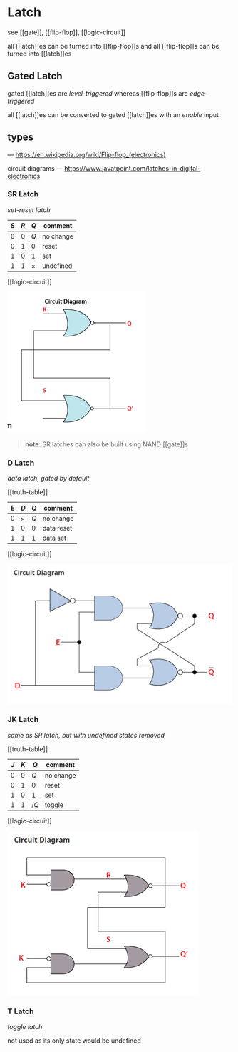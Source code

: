 # Latch

see [[gate]], [[flip-flop]], [[logic-circuit]]

all [[latch]]es can be turned into [[flip-flop]]s and all [[flip-flop]]s can be turned into [[latch]]es

## Gated Latch

gated [[latch]]es are _level-triggered_ whereas [[flip-flop]]s are _edge-triggered_

all [[latch]]es can be converted to gated [[latch]]es with an _enable_ input

## types

&mdash; <https://en.wikipedia.org/wiki/Flip-flop_(electronics)>

circuit diagrams &mdash; <https://www.javatpoint.com/latches-in-digital-electronics>

### SR Latch

_set-reset latch_

| $S$ | $R$ | $Q$      | comment   |
| --- | --- | -------- | --------- |
| 0   | 0   | $Q$      | no change |
| 0   | 1   | 0        | reset     |
| 1   | 0   | 1        | set       |
| 1   | 1   | $\times$ | undefined |

[[logic-circuit]]

![](20220427161726.png)

> **note**: SR latches can also be built using NAND [[gate]]s

### D Latch

_data latch, gated by default_

[[truth-table]]

| $E$ | $D$      | $Q$ | comment    |
| --- | -------- | --- | ---------- |
| 0   | $\times$ | $Q$ | no change  |
| 1   | 0        | 0   | data reset |
| 1   | 1        | 1   | data set   |

[[logic-circuit]]

![](20220427161914.png)

### JK Latch

_same as SR latch, but with undefined states removed_

[[truth-table]]

| $J$ | $K$ | $Q$  | comment   |
| --- | --- | ---- | --------- |
| 0   | 0   | $Q$  | no change |
| 0   | 1   | 0    | reset     |
| 1   | 0   | 1    | set       |
| 1   | 1   | $/Q$ | toggle    |

[[logic-circuit]]

![](20220427162006.png)

### T Latch

_toggle latch_

not used as its only state would be undefined
